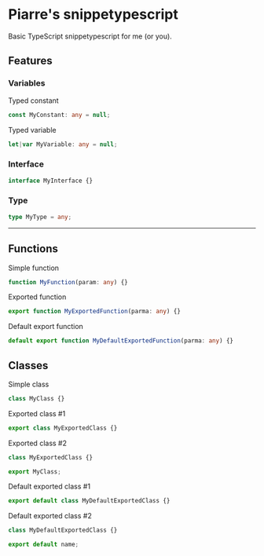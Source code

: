 # Piarre's snippetypescript

Basic TypeScript snippetypescript for me (or you).

## Features

### Variables

Typed constant

```typescript
const MyConstant: any = null;
```

Typed variable

```typescript
let|var MyVariable: any = null;
```

### Interface

```typescript
interface MyInterface {}
```

### Type

```typescript
type MyType = any;
```

---

## Functions

Simple function

```typescript
function MyFunction(param: any) {}
```

Exported function

```typescript
export function MyExportedFunction(parma: any) {}
```

Default export function

```typescript
default export function MyDefaultExportedFunction(parma: any) {}
```

## Classes

Simple class

```typescript
class MyClass {}
```

Exported class #1

```typescript
export class MyExportedClass {}
```

Exported class #2

```typescript
class MyExportedClass {}

export MyClass;
```

Default exported class #1

```typescript
export default class MyDefaultExportedClass {}
```

Default exported class #2

```typescript
class MyDefaultExportedClass {}

export default name;
```

